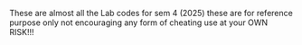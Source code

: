 These are almost all the Lab codes for sem 4 (2025)
these are for reference purpose only 
not encouraging any form of cheating
use at your OWN RISK!!!
